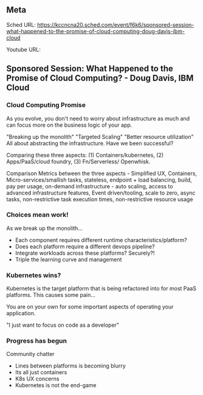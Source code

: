 ## Meta
Sched URL: https://kccncna20.sched.com/event/f6k6/sponsored-session-what-happened-to-the-promise-of-cloud-computing-doug-davis-ibm-cloud

Youtube URL:

## Sponsored Session: What Happened to the Promise of Cloud Computing? - Doug Davis, IBM Cloud

### Cloud Computing Promise
As you evolve, you don't need to worry about infrastructure as much and can focus more on the business logic of your app.

"Breaking up the monolith" "Targeted Scaling" "Better resource utilization" All about abstracting the infrastructure. Have we been successful?

Comparing these three aspects: (1) Containers/kubernetes, (2) Apps/PaaS/cloud foundry, (3) Fn/Serverless/ Openwhisk.

Comparison Metrics between the three aspects - Simplified UX, Containers, Micro-services/smallish tasks, stateless, endpoint + load balancing, build, pay per usage, on-demand infrastructure - auto scaling, access to advanced infrastructure features, Event driven/tooling, scale to zero, async tasks, non-restrictive task execution times, non-restrictive resource usage

### Choices mean work!
As we break up the monolith...
- Each component requires different runtime characteristics/platform?
- Does each platform require a different devops pipeline?
- Integrate workloads across these platforms? Securely?!
- Triple the learning curve and management

### Kubernetes wins?
Kubernetes is the target platform that is being refactored into for most PaaS platforms. This causes some pain...

You are on your own for some important aspects of operating your application.

"I just want to focus on code as a developer"

### Progress has begun
Community chatter
- Lines between platforms is becoming blurry
- Its all just containers
- K8s UX concerns
- Kubernetes is not the end-game
